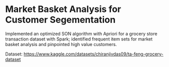 # Market Basket Analysis for Customer Segementation

Implemented an optimized SON algorithm with Apriori for a grocery store transaction dataset with Spark; identified frequent item sets for market basket analysis and pinpointed high value customers.

Dataset: https://www.kaggle.com/datasets/chiranjivdas09/ta-feng-grocery-dataset
